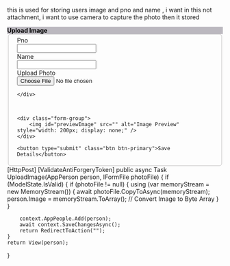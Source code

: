this is used for storing users image and pno and name , i want in this not attachment, i want to use camera to capture the photo then it stored
<div class="card rounded-9">
    <div class="card-header text-center" style="background-color: #bbb8bf;color: #000000;font-weight:bold;">
        Upload Image
    </div>
    <div class="col-md-12">
        <fieldset style="border:1px solid #bfbebe;padding:5px 20px 5px 20px;border-radius:6px;">
            <div class="row">
<form asp-action="UploadImage" method="post" enctype="multipart/form-data">
    <div class="form-group row">
        <div class="col-sm-1">
                            <label asp-for="Pno">Pno</label>
        </div>
                        <div class="col-sm-3">
                            <input asp-for="Pno" class="form-control" />
                        </div>
                        <div class="col-sm-1">
                            <label asp-for="Name">Name</label>
                        </div>
                        <div class="col-sm-3">
                            <input asp-for="Name" class="form-control" required />
                        </div>
                        <div class="col-sm-1">
                            <label>Upload Photo</label>
                        </div>
                        <div class="col-sm-3">
                            <input type="file" id="photoInput" name="photoFile" class="form-control" accept="image/*" required />
                        </div>
       
       
    </div>

  

    <div class="form-group">
        <img id="previewImage" src="" alt="Image Preview" style="width: 200px; display: none;" />
    </div>

    <button type="submit" class="btn btn-primary">Save Details</button>
</form>
</div>
</fieldset>
</div>
</div>
[HttpPost]
[ValidateAntiForgeryToken]
public async Task<IActionResult> UploadImage(AppPerson person, IFormFile photoFile)
{
    if (ModelState.IsValid)
    {
        if (photoFile != null)
        {
            using (var memoryStream = new MemoryStream())
            {
                await photoFile.CopyToAsync(memoryStream);
                person.Image = memoryStream.ToArray(); // Convert Image to Byte Array
            }
        }

        context.AppPeople.Add(person);
        await context.SaveChangesAsync();
        return RedirectToAction("");
    }
    return View(person);
}

<script>
    document.getElementById("photoInput").addEventListener("change", function (event) {
        let reader = new FileReader();
        reader.onload = function () {
            let img = document.getElementById("previewImage");
            img.src = reader.result;
            img.style.display = "block";
        };
        reader.readAsDataURL(event.target.files[0]);
    });
</script>
